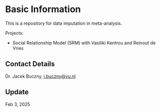 # Basic Information

This is a repository for data imputation in meta-analysis.

Projects:
- Social Relationship Model (SRM) with Vasiliki Kentrou and Reinout de Vries

## Contact Details
Dr. Jacek Buczny, j.buczny@vu.nl

## Update
Feb 3, 2025
